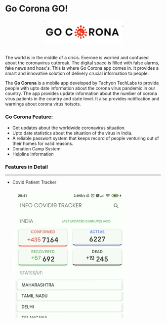 # Go Corona GO!
<h4 align="center">
    <a href="https://github.com/Omkar17dalvi/Example">
        <img src="https://github.com/Omkar17dalvi/Example/blob/master/images/gocorona.png" alt="corona-cli" />
    </a>
    <br>
    <br>



</h4>

The world is in the middle of a crisis. Everone is worried and confused about the coronavirus outbreak. The digital space is filled with false alarms, fake news and hoax's. This is where Go Corona app comes in. It provides a smart and innovative solution of delivery crucial information to people.  

The **Go Corona** is a mobile app developed by Tachyon TechLabs to provide people with upto date information about the corona virus pandemic in our country. The app provides update information about the number of corona virus patients in the country and state level. It also provides notification and warnings about corona virus hotsots.  


### Go Corona Feature: 
<ul>
	<li>Get updates about the worldwide coronavirus situation.</li>
	<li>Upto date statistics about the situation of the virus in India.</li>
	<li>A reliable passwort system that keeps record of people venturing out of their homes for valid reasons.</li>
	<li>Donation Camp System</li>
	<li>Helpline Information</li>

</ul>

<h3>Features in Detail</h3>
<hr>

<ul>
<li>Covid Patient Tracker</li>
<br>
<img src="https://github.com/Omkar17dalvi/Example/blob/master/images/tracker.png" class="center">
</ul>